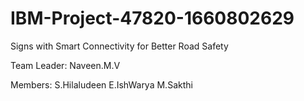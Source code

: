 # IBM-Project-47820-1660802629
Signs with Smart Connectivity for Better Road Safety


Team Leader: Naveen.M.V

Members: S.Hilaludeen
         E.IshWarya
         M.Sakthi
